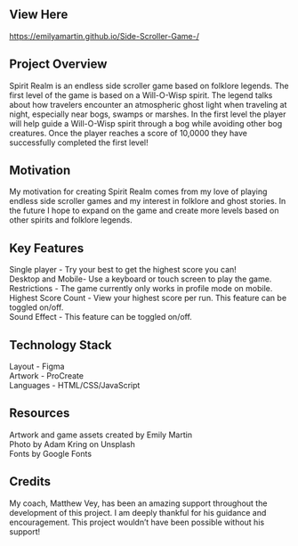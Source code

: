 ## View Here 
https://emilyamartin.github.io/Side-Scroller-Game-/

## Project Overview
Spirit Realm is an endless side scroller game based on folklore legends. The first level of the game is based on a Will-O-Wisp spirit. The legend talks about how travelers encounter an atmospheric ghost light when traveling at night, especially near bogs, swamps or marshes. In the first level the player will help guide a Will-O-Wisp spirit through a bog while avoiding other bog creatures. Once the player reaches a score of 10,0000 they have successfully completed the first level!

## Motivation 
My motivation for creating Spirit Realm comes from my love of playing endless side scroller games and my interest in folklore and ghost stories. In the future I hope to expand on the game and create more levels based on other spirits and folklore legends. 

## Key Features 
Single player - Try your best to get the highest score you can!
<br>
Desktop and Mobile- Use a keyboard or touch screen to play the game.
<br>
Restrictions - The game currently only works in profile mode on mobile. 
<br>
Highest Score Count - View your highest score per run. This feature can be toggled on/off.
<br>
Sound Effect - This feature can be toggled on/off. 

## Technology Stack 
Layout - Figma
<br>
Artwork - ProCreate
<br>
Languages - HTML/CSS/JavaScript 
<br>

## Resources
Artwork and game assets created by Emily Martin 
<br>
Photo by Adam Kring on Unsplash 
<br>
Fonts by Google Fonts

## Credits 
My coach, Matthew Vey, has been an amazing support throughout the development of this project. I am deeply thankful for his guidance and encouragement. This project wouldn’t have been possible without his support!


  
